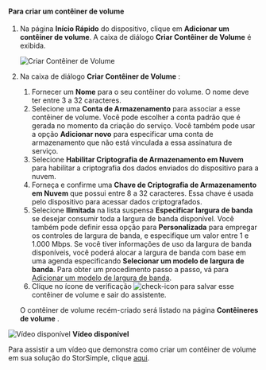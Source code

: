 <!--author=SharS last changed: 9/17/15-->

#### <a name="to-create-a-volume-container"></a>Para criar um contêiner de volume
1. Na página **Início Rápido** do dispositivo, clique em **Adicionar um contêiner de volume**. A caixa de diálogo **Criar Contêiner de Volume** é exibida.
   
    ![Criar Contêiner de Volume](./media/storsimple-create-volume-container/HCS_CreateVolumeContainerM-include.png)
2. Na caixa de diálogo **Criar Contêiner de Volume** :
   
   1. Fornecer um **Nome** para o seu contêiner do volume. O nome deve ter entre 3 a 32 caracteres.
   2. Selecione uma **Conta de Armazenamento** para associar a esse contêiner de volume. Você pode escolher a conta padrão que é gerada no momento da criação do serviço. Você também pode usar a opção **Adicionar novo** para especificar uma conta de armazenamento que não está vinculada a essa assinatura de serviço.
   3. Selecione **Habilitar Criptografia de Armazenamento em Nuvem** para habilitar a criptografia dos dados enviados do dispositivo para a nuvem.
   4. Forneça e confirme uma **Chave de Criptografia de Armazenamento em Nuvem** que possui entre 8 a 32 caracteres. Essa chave é usada pelo dispositivo para acessar dados criptografados.
   5. Selecione **Ilimitada** na lista suspensa **Especificar largura de banda** se desejar consumir toda a largura de banda disponível. Você também pode definir essa opção para **Personalizada** para empregar os controles de largura de banda, e especifique um valor entre 1 e 1.000 Mbps. 
      Se você tiver informações de uso da largura de banda disponíveis, você poderá alocar a largura de banda com base em uma agenda especificando **Selecionar um modelo de largura de banda**. Para obter um procedimento passo a passo, vá para [Adicionar um modelo de largura de banda](../articles/storsimple/storsimple-manage-bandwidth-templates.md#add-a-bandwidth-template).
   6. Clique no ícone de verificação  ![check-icon](./media/storsimple-create-volume-container/HCS_CheckIcon-include.png) para salvar esse contêiner de volume e sair do assistente. 
   
   O contêiner de volume recém-criado será listado na página **Contêineres de volume** .

![Vídeo disponível](./media/storsimple-create-volume-container/Video_icon.png) **Vídeo disponível**

Para assistir a um vídeo que demonstra como criar um contêiner de volume em sua solução do StorSimple, clique [aqui](https://azure.microsoft.com/documentation/videos/create-a-volume-container-in-your-storsimple-solution/).

